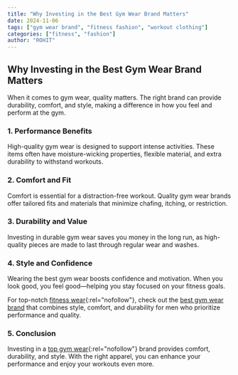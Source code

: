 ```yaml
---
title: "Why Investing in the Best Gym Wear Brand Matters"
date: 2024-11-06
tags: ["gym wear brand", "fitness fashion", "workout clothing"]
categories: ["fitness", "fashion"]
author: "ROHIT"
---
```


## Why Investing in the Best Gym Wear Brand Matters

When it comes to gym wear, quality matters. The right brand can provide durability, comfort, and style, making a difference in how you feel and perform at the gym.

### 1. Performance Benefits

High-quality gym wear is designed to support intense activities. These items often have moisture-wicking properties, flexible material, and extra durability to withstand workouts.

### 2. Comfort and Fit

Comfort is essential for a distraction-free workout. Quality gym wear brands offer tailored fits and materials that minimize chafing, itching, or restriction.

### 3. Durability and Value

Investing in durable gym wear saves you money in the long run, as high-quality pieces are made to last through regular wear and washes.

### 4. Style and Confidence

Wearing the best gym wear boosts confidence and motivation. When you look good, you feel good—helping you stay focused on your fitness goals.

For top-notch [fitness wear](https://www.gymshark.com/){:rel="nofollow"}, check out the [best gym wear brand](https://www.radowl.co.in) that combines style, comfort, and durability for men who prioritize performance and quality.

### 5. Conclusion

Investing in a [top gym wear](https://www.vogue.co.uk/fashion/article/best-activewear){:rel="nofollow"} brand provides comfort, durability, and style. With the right apparel, you can enhance your performance and enjoy your workouts even more.
